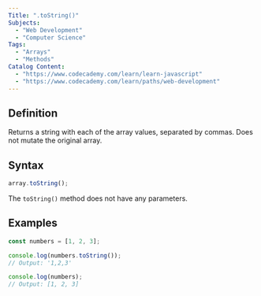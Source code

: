 ```yaml
---
Title: ".toString()"
Subjects:
  - "Web Development"
  - "Computer Science"
Tags:
  - "Arrays"
  - "Methods"
Catalog Content:
  - "https://www.codecademy.com/learn/learn-javascript"
  - "https://www.codecademy.com/learn/paths/web-development"
---
```


## Definition

Returns a string with each of the array values, separated by commas. Does not mutate the original array.

## Syntax

```js
array.toString();
```

The `toString()` method does not have any parameters.

## Examples

```js
const numbers = [1, 2, 3];

console.log(numbers.toString());
// Output: '1,2,3'

console.log(numbers);
// Output: [1, 2, 3]
```

